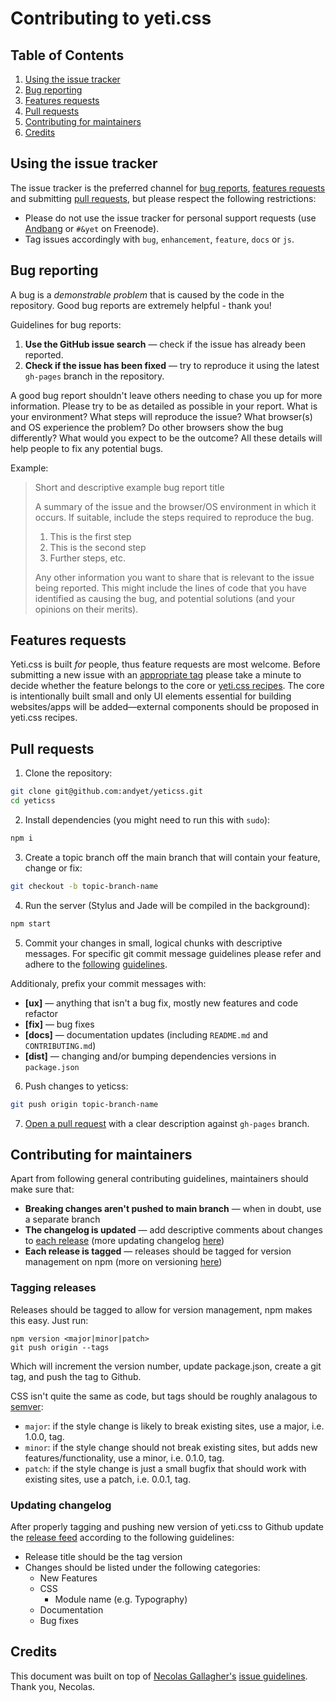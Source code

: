 # Contributing to yeti.css

## Table of Contents

1. [Using the issue tracker](https://github.com/andyet/yeticss/blob/gh-pages/CONTRIBUTING.md#using-the-issue-tracker)
2. [Bug reporting](https://github.com/andyet/yeticss/blob/gh-pages/CONTRIBUTING.md#bug-reporting)
3. [Features requests](https://github.com/andyet/yeticss/blob/gh-pages/CONTRIBUTING.md#features-requests)
4. [Pull requests](https://github.com/andyet/yeticss/blob/gh-pages/CONTRIBUTING.md#pull-requests)
5. [Contributing for maintainers](https://github.com/andyet/yeticss/blob/gh-pages/CONTRIBUTING.md#contributing-for-maintainers)
6. [Credits](https://github.com/andyet/yeticss/blob/gh-pages/CONTRIBUTING.md#credits)

## Using the issue tracker
The issue tracker is the preferred channel for [bug reports](https://github.com/andyet/yeticss/blob/gh-pages/CONTRIBUTING.md#bug-reporting), [features requests](https://github.com/andyet/yeticss/blob/gh-pages/CONTRIBUTING.md#features-requests) and submitting [pull requests](https://github.com/andyet/yeticss/blob/gh-pages/CONTRIBUTING.md#pull-requests), but please respect the following restrictions:

* Please do not use the issue tracker for personal support requests (use [Andbang](http://andbang.com) or `#&yet` on Freenode).
* Tag issues accordingly with `bug`, `enhancement`, `feature`, `docs` or `js`.

## Bug reporting
A bug is a *demonstrable problem* that is caused by the code in the repository. Good bug reports are extremely helpful - thank you!

Guidelines for bug reports:

1. **Use the GitHub issue search** — check if the issue has already been reported.
2. **Check if the issue has been fixed** — try to reproduce it using the latest `gh-pages` branch in the repository.

A good bug report shouldn't leave others needing to chase you up for more information. Please try to be as detailed as possible in your report. What is your environment? What steps will reproduce the issue? What browser(s) and OS experience the problem? Do other browsers show the bug differently? What would you expect to be the outcome? All these details will help people to fix any potential bugs.

Example:

> Short and descriptive example bug report title
>
> A summary of the issue and the browser/OS environment in which it occurs. If suitable, include the steps required to reproduce the bug.
>
>  1. This is the first step
>  2. This is the second step
>  3. Further steps, etc.
>
> Any other information you want to share that is relevant to the issue being reported. This might include the lines of code that you have identified as causing the bug, and potential solutions (and your opinions on their merits).

## Features requests
Yeti.css is built *for* people, thus feature requests are most welcome. Before submitting a new issue with an [appropriate tag](https://github.com/andyet/yeticss/issues?q=is%3Aopen+is%3Aissue+label%3Afeature) please take a minute to decide whether the feature belongs to the core or [yeti.css recipes](https://github.com/andyet/yeticss-recipes). The core is intentionally built small and only UI elements essential for building websites/apps will be added—external components should be proposed in yeti.css recipes.

## Pull requests

1. Clone the repository:

 ```bash
 git clone git@github.com:andyet/yeticss.git
 cd yeticss
 ```

2. Install dependencies (you might need to run this with `sudo`):

 ```bash
 npm i
 ```

3. Create a topic branch off the main branch that will contain your feature, change or fix:

 ```bash
 git checkout -b topic-branch-name
 ```

4. Run the server (Stylus and Jade will be compiled in the background):

 ```bash
 npm start
 ```

5. Commit your changes in small, logical chunks with descriptive messages. For specific git commit message guidelines please refer and adhere to the [following](http://tbaggery.com/2008/04/19/a-note-about-git-commit-messages.html) [guidelines](http://robots.thoughtbot.com/5-useful-tips-for-a-better-commit-message).

 Additionaly, prefix your commit messages with:
 * **[ux]** — anything that isn't a bug fix, mostly new features and code refactor
 * **[fix]** — bug fixes
 * **[docs]** — documentation updates (including `README.md` and `CONTRIBUTING.md`)
 * **[dist]** — changing and/or bumping dependencies versions in `package.json`

6. Push changes to yeticss:

 ```bash
 git push origin topic-branch-name
 ```

7. [Open a pull request](https://help.github.com/articles/using-pull-requests/) with a clear description against `gh-pages` branch.

## Contributing for maintainers
Apart from following general contributing guidelines, maintainers should make sure that:

* **Breaking changes aren't pushed to main branch** &mdash; when in doubt, use a separate branch
* **The changelog is updated** &mdash; add descriptive comments about changes to [each release](https://github.com/andyet/yeticss/releases) (more updating changelog [here](https://github.com/andyet/yeticss/blob/gh-pages/CONTRIBUTING.md#updating-changelog))
* **Each release is tagged** &mdash; releases should be tagged for version management on npm (more on versioning [here](https://github.com/andyet/yeticss/blob/gh-pages/CONTRIBUTING.md#tagging-releases))

### Tagging releases
Releases should be tagged to allow for version management, npm makes this easy. Just run:

```
npm version <major|minor|patch>
git push origin --tags
```

Which will increment the version number, update package.json, create a git tag, and push the tag to Github.

CSS isn't quite the same as code, but tags should be roughly analagous to [semver](http://semver.org/):

* `major`: if the style change is likely to break existing sites, use a major, i.e. 1.0.0, tag.
* `minor`: if the style change should not break existing sites, but adds new features/functionality, use a minor, i.e. 0.1.0, tag.
* `patch`: if the style change is just a small bugfix that should work with existing sites, use a patch, i.e. 0.0.1, tag.

### Updating changelog
After properly tagging and pushing new version of yeti.css to Github update the [release feed](https://github.com/andyet/yeticss/releases) according to the following guidelines:

* Release title should be the tag version
* Changes should be listed under the following categories:
  * New Features
  * CSS
    - Module name (e.g. Typography)
  * Documentation
  * Bug fixes

## Credits
This document was built on top of [Necolas Gallagher's](http://twitter.com/necolas) [issue guidelines](https://github.com/necolas/issue-guidelines). Thank you, Necolas.
